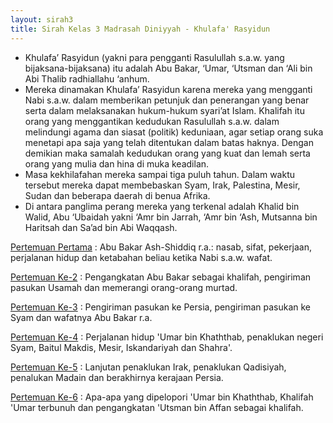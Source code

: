 ```yaml
---
layout: sirah3
title: Sirah Kelas 3 Madrasah Diniyyah - Khulafa' Rasyidun
---
```


- Khulafa’ Rasyidun (yakni para pengganti Rasulullah s.a.w. yang bijaksana-bijaksana) itu adalah Abu Bakar, ‘Umar, ‘Utsman dan ‘Ali bin Abi Thalib radhiallahu ‘anhum.
- Mereka dinamakan Khulafa’ Rasyidun karena mereka yang mengganti Nabi s.a.w. dalam memberikan petunjuk dan penerangan yang benar serta dalam melaksanakan hukum-hukum syari’at Islam.
Khalifah itu orang yang menggantikan kedudukan Rasulullah s.a.w. dalam melindungi agama dan siasat (politik) keduniaan, agar setiap orang suka menetapi apa saja yang telah ditentukan dalam batas haknya. Dengan demikian maka samalah kedudukan orang yang kuat dan lemah serta orang yang mulia dan hina di muka keadilan.
- Masa kekhilafahan mereka sampai tiga puluh tahun. Dalam waktu tersebut mereka dapat membebaskan Syam, Irak, Palestina, Mesir, Sudan dan beberapa daerah di benua Afrika.
- Di antara panglima perang mereka yang terkenal adalah Khalid bin Walid, Abu ‘Ubaidah yakni ‘Amr bin Jarrah, ‘Amr bin ‘Ash, Mutsanna bin Haritsah dan Sa’ad bin Abi Waqqash. 

[Pertemuan Pertama](pertemuan-1.html)
: Abu Bakar Ash-Shiddiq r.a.: nasab, sifat, pekerjaan, perjalanan hidup dan ketabahan beliau ketika Nabi s.a.w. wafat.

[Pertemuan Ke-2](pertemuan-2.html)
: Pengangkatan Abu Bakar sebagai khalifah, pengiriman pasukan Usamah dan memerangi orang-orang murtad.

[Pertemuan Ke-3](pertemuan-3.html)
: Pengiriman pasukan ke Persia, pengiriman pasukan ke Syam dan wafatnya Abu Bakar r.a.

[Pertemuan Ke-4](pertemuan-4.html)
: Perjalanan hidup 'Umar bin Khaththab, penaklukan negeri Syam, Baitul Makdis, Mesir, Iskandariyah dan Shahra'.

[Pertemuan Ke-5](pertemuam-5.html)
: Lanjutan penaklukan Irak, penaklukan Qadisiyah, penalukan Madain dan berakhirnya kerajaan Persia.

[Pertemuan Ke-6](pertemuan-6.html)
: Apa-apa yang dipelopori 'Umar bin Khaththab, Khalifah 'Umar terbunuh dan pengangkatan 'Utsman bin Affan sebagai khalifah.
